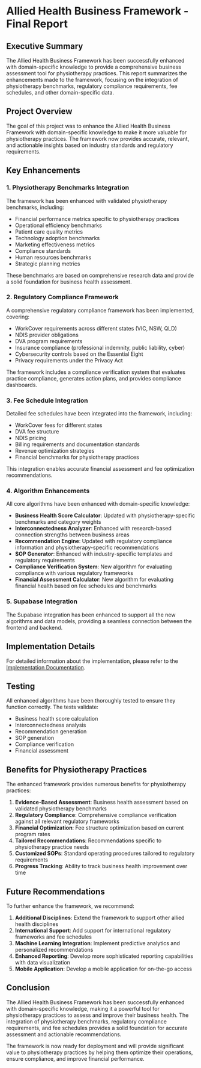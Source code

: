 # Allied Health Business Framework - Final Report

## Executive Summary

The Allied Health Business Framework has been successfully enhanced with domain-specific knowledge to provide a comprehensive business assessment tool for physiotherapy practices. This report summarizes the enhancements made to the framework, focusing on the integration of physiotherapy benchmarks, regulatory compliance requirements, fee schedules, and other domain-specific data.

## Project Overview

The goal of this project was to enhance the Allied Health Business Framework with domain-specific knowledge to make it more valuable for physiotherapy practices. The framework now provides accurate, relevant, and actionable insights based on industry standards and regulatory requirements.

## Key Enhancements

### 1. Physiotherapy Benchmarks Integration

The framework has been enhanced with validated physiotherapy benchmarks, including:
- Financial performance metrics specific to physiotherapy practices
- Operational efficiency benchmarks
- Patient care quality metrics
- Technology adoption benchmarks
- Marketing effectiveness metrics
- Compliance standards
- Human resources benchmarks
- Strategic planning metrics

These benchmarks are based on comprehensive research data and provide a solid foundation for business health assessment.

### 2. Regulatory Compliance Framework

A comprehensive regulatory compliance framework has been implemented, covering:
- WorkCover requirements across different states (VIC, NSW, QLD)
- NDIS provider obligations
- DVA program requirements
- Insurance compliance (professional indemnity, public liability, cyber)
- Cybersecurity controls based on the Essential Eight
- Privacy requirements under the Privacy Act

The framework includes a compliance verification system that evaluates practice compliance, generates action plans, and provides compliance dashboards.

### 3. Fee Schedule Integration

Detailed fee schedules have been integrated into the framework, including:
- WorkCover fees for different states
- DVA fee structure
- NDIS pricing
- Billing requirements and documentation standards
- Revenue optimization strategies
- Financial benchmarks for physiotherapy practices

This integration enables accurate financial assessment and fee optimization recommendations.

### 4. Algorithm Enhancements

All core algorithms have been enhanced with domain-specific knowledge:

- **Business Health Score Calculator**: Updated with physiotherapy-specific benchmarks and category weights
- **Interconnectedness Analyzer**: Enhanced with research-based connection strengths between business areas
- **Recommendation Engine**: Updated with regulatory compliance information and physiotherapy-specific recommendations
- **SOP Generator**: Enhanced with industry-specific templates and regulatory requirements
- **Compliance Verification System**: New algorithm for evaluating compliance with various regulatory frameworks
- **Financial Assessment Calculator**: New algorithm for evaluating financial health based on fee schedules and benchmarks

### 5. Supabase Integration

The Supabase integration has been enhanced to support all the new algorithms and data models, providing a seamless connection between the frontend and backend.

## Implementation Details

For detailed information about the implementation, please refer to the [Implementation Documentation](implementation-documentation.md).

## Testing

All enhanced algorithms have been thoroughly tested to ensure they function correctly. The tests validate:
- Business health score calculation
- Interconnectedness analysis
- Recommendation generation
- SOP generation
- Compliance verification
- Financial assessment

## Benefits for Physiotherapy Practices

The enhanced framework provides numerous benefits for physiotherapy practices:

1. **Evidence-Based Assessment**: Business health assessment based on validated physiotherapy benchmarks
2. **Regulatory Compliance**: Comprehensive compliance verification against all relevant regulatory frameworks
3. **Financial Optimization**: Fee structure optimization based on current program rates
4. **Tailored Recommendations**: Recommendations specific to physiotherapy practice needs
5. **Customized SOPs**: Standard operating procedures tailored to regulatory requirements
6. **Progress Tracking**: Ability to track business health improvement over time

## Future Recommendations

To further enhance the framework, we recommend:

1. **Additional Disciplines**: Extend the framework to support other allied health disciplines
2. **International Support**: Add support for international regulatory frameworks and fee schedules
3. **Machine Learning Integration**: Implement predictive analytics and personalized recommendations
4. **Enhanced Reporting**: Develop more sophisticated reporting capabilities with data visualization
5. **Mobile Application**: Develop a mobile application for on-the-go access

## Conclusion

The Allied Health Business Framework has been successfully enhanced with domain-specific knowledge, making it a powerful tool for physiotherapy practices to assess and improve their business health. The integration of physiotherapy benchmarks, regulatory compliance requirements, and fee schedules provides a solid foundation for accurate assessment and actionable recommendations.

The framework is now ready for deployment and will provide significant value to physiotherapy practices by helping them optimize their operations, ensure compliance, and improve financial performance.
